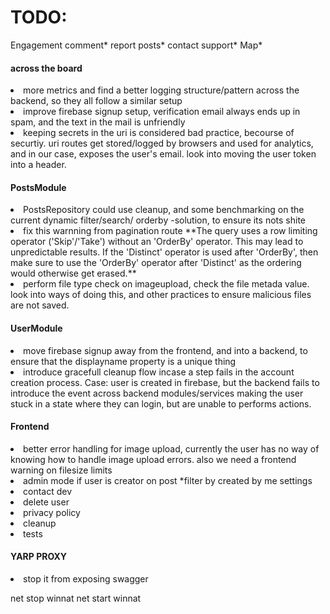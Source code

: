 <h1>TODO:</h1>

Engagement
comment*
report posts*
contact support*
Map*

<h4>
  across the board
</h4>
  <li>
    more metrics and find a better logging structure/pattern across the backend, so they all follow a similar setup
  </li>
  <li>
    improve firebase signup setup, verification email always ends up in spam, and the text in the mail is unfriendly
  </li>
  <li>
    keeping secrets in the uri is considered bad practice, becourse of securtiy. uri routes get stored/logged by browsers and used for analytics, and in our case, exposes the user's email. look into moving the user token into a header. 
  </li>


<h4>
  PostsModule
</h4>

  <li>
    PostsRepository could use cleanup, and some benchmarking on the current dynamic filter/search/ orderby -solution, to ensure its nots shite
  </li>
  <li>
    fix this warnning from pagination route **The query uses a row limiting operator ('Skip'/'Take') without an 'OrderBy' operator. This may lead to unpredictable results. If the 'Distinct' operator is used after 'OrderBy', then make sure to use the 'OrderBy' operator after 'Distinct' as the ordering would otherwise get erased.**
  </li>
  <li>
    perform file type check on imageupload, check the file metada value. look into ways of doing this, and other practices to ensure malicious files are not saved.
  </li>
<h4>
  UserModule
</h4>
<li>
  move firebase signup away from the frontend, and into a backend, to ensure that the displayname property is a unique thing
</li>
<li>
  introduce gracefull cleanup flow incase a step fails in the account creation process. Case: user is created in firebase, but the backend fails to introduce the event across backend modules/services making the user stuck in a state where they can login, but are unable to performs actions.
</li>

<h4>
  Frontend
</h4>
<li>
  better error handling for image upload, currently the user has no way of knowing how to handle image upload errors. also we need a frontend warning on filesize limits
</li>
<li>
  admin mode if user is creator on post *filter by created by me settings
</li>


<li>
  contact dev  
</li>
<li>
delete user  
</li>
<li>privacy policy
</li>



<li>
  cleanup 
</li>
<li>
  tests
</li>


<h4>
  YARP PROXY
</h4>
<li>
  stop it from exposing swagger 
</li>


net stop winnat
net start winnat


